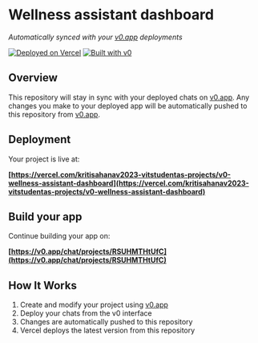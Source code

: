 # Wellness assistant dashboard

*Automatically synced with your [v0.app](https://v0.app) deployments*

[![Deployed on Vercel](https://img.shields.io/badge/Deployed%20on-Vercel-black?style=for-the-badge&logo=vercel)](https://vercel.com/kritisahanav2023-vitstudentas-projects/v0-wellness-assistant-dashboard)
[![Built with v0](https://img.shields.io/badge/Built%20with-v0.app-black?style=for-the-badge)](https://v0.app/chat/projects/RSUHMTHtUfC)

## Overview

This repository will stay in sync with your deployed chats on [v0.app](https://v0.app).
Any changes you make to your deployed app will be automatically pushed to this repository from [v0.app](https://v0.app).

## Deployment

Your project is live at:

**[https://vercel.com/kritisahanav2023-vitstudentas-projects/v0-wellness-assistant-dashboard](https://vercel.com/kritisahanav2023-vitstudentas-projects/v0-wellness-assistant-dashboard)**

## Build your app

Continue building your app on:

**[https://v0.app/chat/projects/RSUHMTHtUfC](https://v0.app/chat/projects/RSUHMTHtUfC)**

## How It Works

1. Create and modify your project using [v0.app](https://v0.app)
2. Deploy your chats from the v0 interface
3. Changes are automatically pushed to this repository
4. Vercel deploys the latest version from this repository
